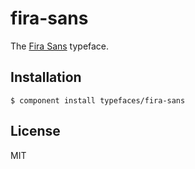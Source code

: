 # fira-sans

  The [Fira Sans](https://github.com/mozilla/Fira) typeface.

## Installation

    $ component install typefaces/fira-sans

## License

  MIT
